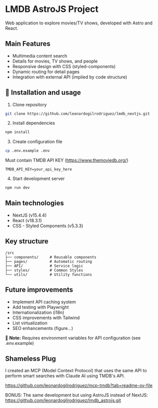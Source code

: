 # LMDB AstroJS Project

Web application to explore movies/TV shows, developed with Astro and React.

## Main Features
- Multimedia content search
- Details for movies, TV shows, and people
- Responsive design with CSS (styled-components)
- Dynamic routing for detail pages
- Integration with external API (implied by code structure)

## 🚀 Installation and usage

1. Clone repository
```bash
git clone https://github.com/leonardogilrodriguez/lmdb_nextjs.git
```

2. Install dependencies
```bash
npm install
```

3. Create configuration file
```bash
cp .env.example .env
``` 

Must contain TMDB API KEY (https://www.themoviedb.org/)

````
TMDB_API_KEY=your_api_key_here
````

4. Start development server
```bash
npm run dev
```

## Main technologies
- NextJS (v15.4.4)
- React (v18.3.1)
- CSS - Styled Components (v5.3.3)

## Key structure
```
/src
├── components/     # Reusable components
├── pages/          # Automatic routing
├── API/            # Service logic
├── styles/         # Common Styles
└── utils/          # Utility functions
```

## Future improvements
- Implement API caching system
- Add testing with Playwright
- Internationalization (i18n)
- CSS improvements with Tailwind
- List virtualization
- SEO enhancements (figure...)

📌 **Note:** Requires environment variables for API configuration (see .env.example)

## Shameless Plug

I created an MCP (Model Context Protocol) that uses the same API to perform smart searches with Claude AI using TMDB's API.

https://github.com/leonardogilrodriguez/mcp-tmdb?tab=readme-ov-file

BONUS: The same development but using AstroJS instead of NextJS: 
https://github.com/leonardogilrodriguez/lmdb_astrojs.git